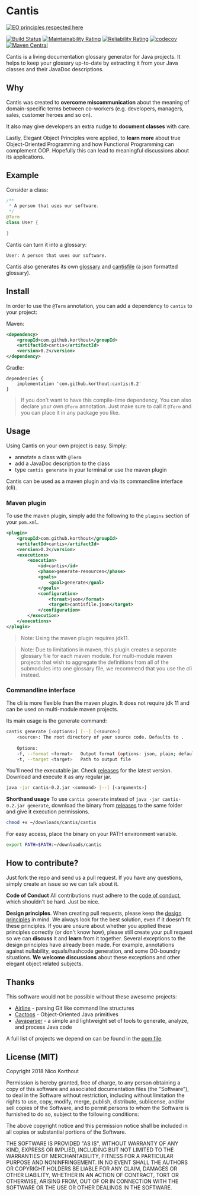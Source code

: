# Cantis
[![EO principles respected here](http://www.elegantobjects.org/badge.svg)](http://www.elegantobjects.org) 

[![Build Status](https://api.travis-ci.org/korthout/Cantis.svg?branch=master)](https://travis-ci.org/korthout/Cantis)
[![Maintainability Rating](https://sonarcloud.io/api/project_badges/measure?project=com.github.korthout%3Acantis&metric=sqale_rating)](https://sonarcloud.io/dashboard?id=com.github.korthout%3Acantis)
[![Reliability Rating](https://sonarcloud.io/api/project_badges/measure?project=com.github.korthout%3Acantis&metric=reliability_rating)](https://sonarcloud.io/dashboard?id=com.github.korthout%3Acantis)
[![codecov](https://codecov.io/gh/korthout/Cantis/branch/master/graph/badge.svg)](https://codecov.io/gh/korthout/Cantis)
[![Maven Central](https://img.shields.io/maven-central/v/com.github.korthout/cantis.svg?label=Maven%20Central&color=blue)](https://search.maven.org/search?q=g:%22com.github.korthout%22%20AND%20a:%22cantis%22)

Cantis is a living documentation glossary generator for Java projects.
It helps to keep your glossary up-to-date by extracting it from your Java classes 
and their JavaDoc descriptions.

## Why
Cantis was created to **overcome miscommunication** about the meaning of domain-specific terms 
between co-workers (e.g. developers, managers, sales, customer heroes and so on).

It also may give developers an extra nudge to **document classes** with care. 

Lastly, Elegant Object Principles were applied, to **learn more** about true 
Object-Oriented Programming and how Functional Programming can complement OOP.
Hopefully this can lead to meaningful discussions about its applications.

## Example
Consider a class:
```java
/**
 * A person that uses our software.
 */
@Term
class User {

}
```
Cantis can turn it into a glossary: 
```
User: A person that uses our software.
```

Cantis also generates its own [glossary](glossary.txt) and 
[cantisfile](cantisfile.json) (a json formatted glossary).

## Install
In order to use the `@Term` annotation,
you can add a dependency to `cantis` to your project:

Maven:

```xml
<dependency>
    <groupId>com.github.korthout</groupId>
    <artifactId>cantis</artifactId>
    <version>0.2</version>
</dependency>
```

Gradle:

```
dependencies {
    implementation 'com.github.korthout:cantis:0.2'
}
```

> If you don't want to have this compile-time dependency,
You can also declare your own `@Term` annotation.
Just make sure to call it `@Term` and you can place it in any package you like.

## Usage
Using Cantis on your own project is easy. Simply:
* annotate a class with `@Term`
* add a JavaDoc description to the class
* type `cantis generate` in your terminal or use the maven plugin

Cantis can be used as a maven plugin and via its commandline interface (cli).

### Maven plugin
To use the maven plugin, simply add the following to the `plugins` section of 
your `pom.xml`.

```xml
<plugin>
    <groupId>com.github.korthout</groupId>
    <artifactId>cantis</artifactId>
    <version>0.2</version>
    <executions>
        <execution>
            <id>cantis</id>
            <phase>generate-resources</phase>
            <goals>
                <goal>generate</goal>
            </goals>
            <configuration>
                <format>json</format>
                <target>cantisfile.json</target>
            </configuration>
        </execution>
    </executions>
</plugin>
```

> Note: Using the maven plugin requires jdk11.

> Note: Due to limitations in maven, this plugin creates a separate glossary
file for each maven module. For multi-module maven projects that wish to 
aggregate the definitions from all of the submodules into one glossary file, 
we recommend that you use the cli instead.

### Commandline interface
The cli is more flexible than the maven plugin. It does not require jdk 11 and
can be used on multi-module maven projects.

Its main usage is the generate command:
```sh
cantis generate [<options>] [--] [<source>]
    <source>: The root directory of your source code. Defaults to .
    
    Options:
    -f, --format <format>   Output format (options: json, plain; default: plain)
    -t, --target <target>   Path to output file
```

You'll need the executable jar. Check
[releases](https://github.com/korthout/Cantis/releases) for the latest version.
Download and execute it as any regular jar.
```sh
java -jar cantis-0.2.jar <command> [--] [<arguments>]
```

**Shorthand usage**
To use `cantis generate` instead of `java -jar cantis-0.2.jar generate`,
download the binary from [releases](https://github.com/korthout/Cantis/releases)
to the same folder and give it execution permissions.
```sh
chmod +x ~/downloads/cantis/cantis
```

For easy access, place the binary on your PATH environment variable.
```sh
export PATH=$PATH:~/downloads/cantis
```

## How to contribute?

Just fork the repo and send us a pull request. 
If you have any questions, simply create an issue so we can talk about it. 

**Code of Conduct**
All contributions must adhere to the [code of conduct](CODE_OF_CONDUCT.md),
which shouldn't be hard. Just be nice.

**Design principles**. 
When creating pull requests, 
please keep the [design principles](http://www.elegantobjects.org#principles) in mind.
We always look for the best solution, even if it doesn't fit these principles.
If you are unsure about whether you applied these principles correctly (or don't know how), 
please still create your pull request so we can **discuss** it and **learn** from it together.
Several exceptions to the design principles have already been made. 
For example, annotations against nullability, equals/hashcode generation, and some OO-boundry 
situations. **We welcome discussions** about these exceptions and other elegant object related 
subjects.

## Thanks
This software would not be possible without these awesome projects:

* [Airline](https://github.com/airlift/airline) - parsing Git like command line structures
* [Cactoos](https://github.com/yegor256/cactoos) - Object-Oriented Java primitives
* [Javaparser](https://github.com/javaparser/javaparser) - a simple and lightweight set of tools to 
generate, analyze, and process Java code

A full list of projects we depend on can be found in the [pom file](pom.xml).

## License (MIT)
Copyright 2018 Nico Korthout

Permission is hereby granted, free of charge, to any person obtaining a copy of
this software and associated documentation files (the "Software"), to deal in 
the Software without restriction, including without limitation the rights to 
use, copy, modify, merge, publish, distribute, sublicense, and/or sell copies 
of the Software, and to permit persons to whom the Software is furnished to do
so, subject to the following conditions:

The above copyright notice and this permission notice shall be included in all 
copies or substantial portions of the Software.

THE SOFTWARE IS PROVIDED "AS IS", WITHOUT WARRANTY OF ANY KIND, EXPRESS OR 
IMPLIED, INCLUDING BUT NOT LIMITED TO THE WARRANTIES OF MERCHANTABILITY, 
FITNESS FOR A PARTICULAR PURPOSE AND NONINFRINGEMENT. IN NO EVENT SHALL THE 
AUTHORS OR COPYRIGHT HOLDERS BE LIABLE FOR ANY CLAIM, DAMAGES OR OTHER 
LIABILITY, WHETHER IN AN ACTION OF CONTRACT, TORT OR OTHERWISE, ARISING FROM, 
OUT OF OR IN CONNECTION WITH THE SOFTWARE OR THE USE OR OTHER DEALINGS IN THE 
SOFTWARE.
